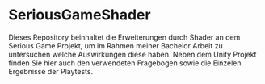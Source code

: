 # SeriousGameShader
Dieses Repository beinhaltet die Erweiterungen durch Shader an dem Serious Game Projekt, um im Rahmen meiner Bachelor Arbeit zu untersuchen welche Auswirkungen diese haben.
Neben dem Unity Projekt finden Sie hier auch den verwendeten Fragebogen sowie die Einzelen Ergebnisse der Playtests.
